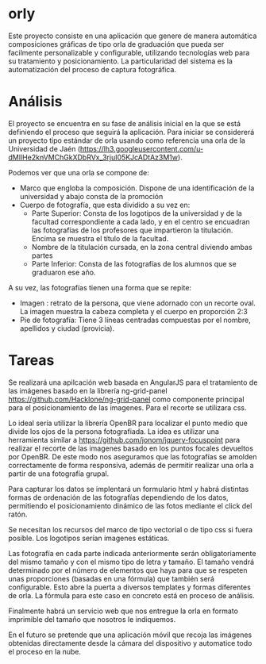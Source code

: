 orly
====
Este proyecto consiste en una aplicación que genere de manera automática composiciones gráficas de tipo orla de graduación que pueda ser facilmente personalizable y configurable, utilizando tecnologías web para su tratamiento y posicionamiento. La particularidad del sistema es la automatización del proceso de captura fotográfica.

Análisis
========
El proyecto se encuentra en su fase de análisis inicial en la que se está definiendo el proceso que seguirá la aplicación. Para iniciar se considererá un proyecto tipo estándar de orla usando como referencia una orla de la Universidad de Jaén (https://lh3.googleusercontent.com/u-dMIlHe2knVMChGkXDbRVx_3rjuI05KJcADtAz3M1w).

Podemos ver que una orla se compone de:
  - Marco que engloba la composición. Dispone de una identificación de la universidad y abajo consta de la promoción
  - Cuerpo de fotografía, que esta dividido a su vez en:
    - Parte Superior: Consta de los logotipos de la universidad y de la facultad correspondiente a cada lado, y en el centro se encuadran las fotografías de los profesores que impartieron la titulación. Encima se muestra el título de la facultad.
    - Nombre de la titulación cursada, en la zona central diviendo ambas partes
    - Parte Inferior: Consta de las fotografías de los alumnos que se graduaron ese año.

A su vez, las fotografías tienen una forma que se repite:

  - Imagen : retrato de la persona, que viene adornado con un recorte oval. La imagen muestra la cabeza completa y el cuerpo en proporción 2:3
  - Pie de fotografía: Tiene 3 líneas centradas compuestas por el nombre, apellidos y ciudad (provicia).

Tareas
======

Se realizará una apilcación web basada en AngularJS para el tratamiento de las imágenes basado en la librería ng-grid-panel https://github.com/Hacklone/ng-grid-panel como componente principal para el posicionamiento de las imagenes. Para el recorte se utilizara css.

Lo ideal sería utilizar la librería OpenBR para localizar el punto medio que divide los ojos de la persona fotografiada. La idea es utilizar una herramienta similar a https://github.com/jonom/jquery-focuspoint para realizar el recorte de las imagenes basado en los puntos focales devueltos por OpenBR. De este modo nos aseguramos que las fotografías se amolden correctamente de forma responsiva, además de permitir realizar una orla a partir de una fotografía grupal. 

Para capturar los datos se implentará un formulario html y habrá distintas formas de ordenación de las fotografías dependiendo de los datos, permitiendo el posicionamiento dinámico de las fotos mediante el click del ratón.

Se necesitan los recursos del marco de tipo vectorial o de tipo css si fuera posible. Los logotipos serían imagenes estáticas.

Las fotografía en cada parte indicada anteriormente serán obligatoriamente del mismo tamaño y con el mismo tipo de letra y tamaño. El tamaño vendrá determinado por el número de elementos que haya para que se respeten unas proporciones (basadas en una fórmula) que también será configurable. Esto abre la puerta a diversos templates y formas diferentes de orla. La fórmula para este caso en concreto está en proceso de análisis.

Finalmente habrá un servicio web que nos entregue la orla en formato imprimible del tamaño que nosotros le indiquemos.

En el futuro se pretende que una aplicación móvil que recoja las imágenes obtenidas directamente desde la cámara del dispositivo y automatice todo el proceso en la nube.
